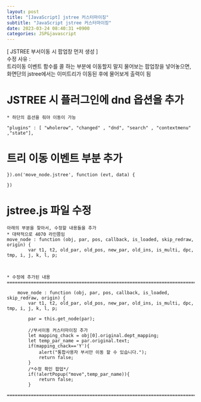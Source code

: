 ```yaml
---  
layout: post  
title: "[JavaScript] jstree 커스터마이징"  
subtitle: "JavaScript jstree 커스터마이징"  
date: 2023-03-24 08:40:31 +0900  
categories: JSP&javascript  
---  
```

[ JSTREE 부서이동 시 팝업창 먼저 생성 ]  
	수정 사유 :   
		트리이동 이벤트 함수를 콜 하는 부분에 이동할지 말지 물어보는 팝업창을 넣어놓으면,  
		화면단의 jstree에서는 이미트리가 이동된 후에 물어보게 출력이 됨  
  
  
# JSTREE 시 플러그인에 dnd 옵션을 추가  
	* 하단의 옵션을 줘야 이동이 가능  
	  
	"plugins" : [ "wholerow", "changed" , "dnd", "search" , "contextmenu" ,"state"],  
  
  
  
# 트리 이동 이벤트 부분 추가  
  
	  
	}).on('move_node.jstree', function (evt, data) {  
  
	})  
  
  
  
# jstree.js 파일 수정  
  
  
	아래의 부분을 찾아서, 수정할 내용들을 추가  
	* 대략적으로 4070 라인쯤임  
	move_node : function (obj, par, pos, callback, is_loaded, skip_redraw, origin) {  
			var t1, t2, old_par, old_pos, new_par, old_ins, is_multi, dpc, tmp, i, j, k, l, p;  
  
  
  
	* 수정에 추가된 내용  
	=====================================================================================================================================================  
  
		move_node : function (obj, par, pos, callback, is_loaded, skip_redraw, origin) {  
			var t1, t2, old_par, old_pos, new_par, old_ins, is_multi, dpc, tmp, i, j, k, l, p;  
  
			par = this.get_node(par);  
  
			//부서이동 커스터마이징 추가  
			let mapping_chack = obj[0].original.dept_mapping;  
			let temp_par_name = par.original.text;  
			if(mapping_chack=='Y'){  
				alert("통합사용자 부서만 이동 할 수 있습니다.");  
				return false;  
			}  
			/*수정 확인 팝업*/  
			if(!alertPopup("move",temp_par_name)){  
				return false;  
			}  
  
	=====================================================================================================================================================                                                                                                                                                                                                                                                                                                                                                                                                                                                                                                                                                                                                                                                                                                                                                                                                                                                                                                                                                                                                                                                                                                                                                                                                                                                                                                                                                                                                          
